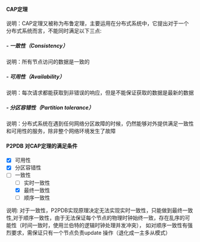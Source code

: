 #### CAP定理
说明：CAP定理又被称为布鲁定理，主要运用在分布式系统中，它提出对于一个分布式系统而言，不能同时满足以下三点:

#####  - 一致性（Consistency）

说明：所有节点访问的数据是一致的

#####  - 可用性（Availability）

说明：每次请求都能获取到非错误的响应，但是不能保证获取的数据是最新的数据

##### - 分区容错性（Partition tolerance）

说明：分布式系统在遇到任何网络分区故障的时候，仍然能够对外提供满足一致性和可用性的服务，除非整个网络环境发生了故障

#### P2PDB 对CAP定理的满足条件

- [x] 可用性   
- [x] 分区容错性
- [ ] 一致性
    - [ ] 实时一致性
    - [x] 最终一致性
    - [ ] 顺序一致性   

说明:
对于一致性，P2PDB实现原理决定无法实现实时一致性，只能做到最终一致性,对于顺序一致性，由于无法保证每个节点的物理时钟始终一致，存在乱序的可能性（时间一致时，使用兰伯特的逻辑时钟处理并发冲突），
如对顺序一致性有强烈要求，需保证只有一个节点负责update 操作（退化成一主多从模式）

